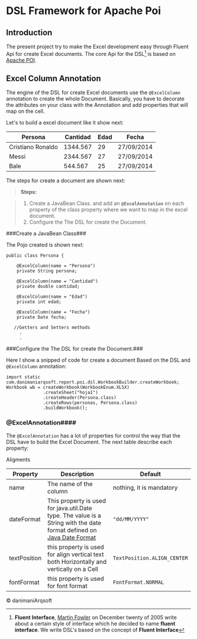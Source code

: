 DSL Framework for Apache Poi
==============================

Introduction
------------------------------
The present project try to make the Excel development easy through Fluent Api for create Excel documents. The core Api for the DSL[^fluetApi] is based on [Apache POI](http://poi.apache.org/ "Apache POI Home").

Excel Column Annotation
------------------------------
The engine of the DSL for create Excel documents use the `@ExcelColumn` annotation to create the whole Document. Basically, you have to decorate the attributes on your class with the Annotation and add properties that will map on the cell.

Let's to build a excel document like it show next:

| Persona |  Cantidad |  Edad | Fecha 
--------- | --------- | ----- | --------
Cristiano Ronaldo   | 1344.567   |  29   | 27/09/2014
Messi   | 2344.567   |  27   | 27/09/2014
Bale   | 544.567   |  25   | 27/09/2014

The steps for create a document are shown next:
> **Steps:**

> 1. Create a JavaBean Class. and add an **`@ExcelAnnotation`** on each property of the class property where we want to map in the excel document.
>1. Configure the The DSL for create the Document.

###Create a JavaBean Class###

The Pojo created is shown next:

```
public class Persona {

    @ExcelColumn(name = "Persona")
	private String persona;

	@ExcelColumn(name = "Cantidad")
	private double cantidad;

	@ExcelColumn(name = "Edad")
	private int edad;

	@ExcelColumn(name = "Fecha")
	private Date fecha;
	
   //Getters and Setters methods
     .
     .
```
###Configure the The DSL for create the Document.###

Here I show a snipped of code for create a document Based on the DSL and `@ExcelColumn` annotation:

```
import static com.danimaniarqsoft.report.poi.dsl.WorkbookBuilder.createWorkbook;
Workbook wb = createWorkbook(WorkbookEnum.XLSX)
              .createSheet("hoja1")
              .createHeader(Persona.class)
              .createRows(personas, Persona.class)
              .buildWorkbook();
```

### @ExcelAnnotation####

The `@ExcelAnnotation` has a lot of properties for control the way that the DSL have to build the Excel Document. The next table describe each property:

Aligments

Property    | Description   | Default
----------- | ------------- | -------
 name       | The name of the column | nothing, it is mandatory
dateFormat | This property is used for java.util.Date type. The value is a String with the date format defined on [Java Date Format](http://docs.oracle.com/javase/7/docs/api/java/text/SimpleDateFormat.html) | `"dd/MM/YYYY"`
textPosition | this property is used for align vertical text both Horizontally and vertically on a Cell | `TextPosition.ALIGN_CENTER` 
fontFormat | this property is used for font format | `FontFormat.NORMAL`


[^fluetApi]:**Fluent Interface**, [Martin Fowler](http://martinfowler.com/bliki/FluentInterface.html) on December twenty of 2005 write about a certain style of interface which he decided to name **fluent interface**. We write DSL's based on the concept of **Fluent Interface**


&copy; danimaniArqsoft
